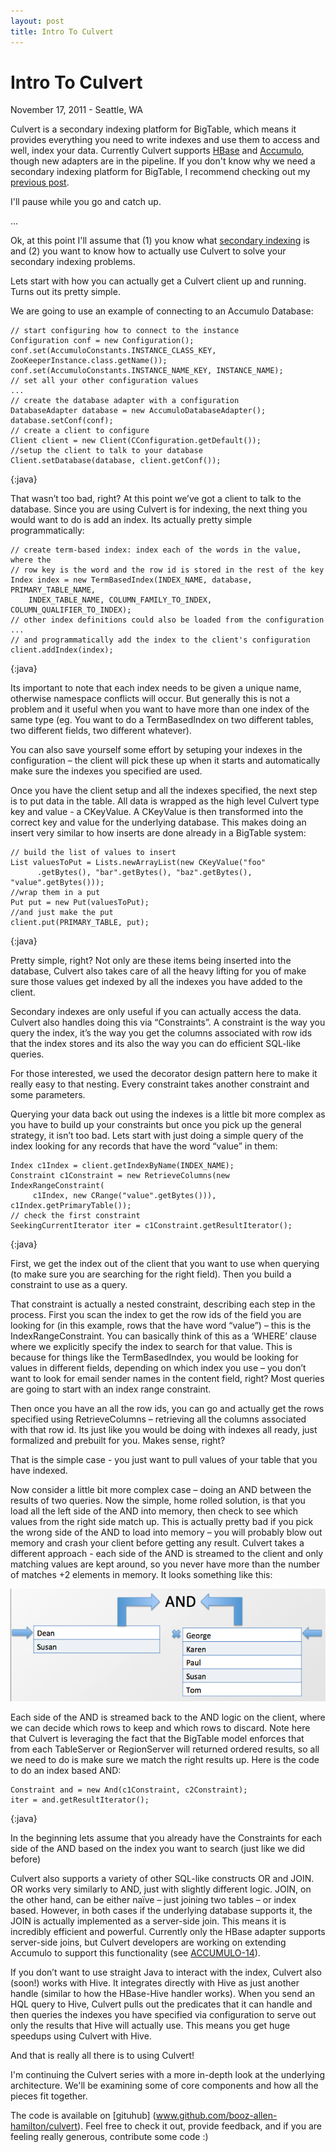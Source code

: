 ```yaml
---
layout: post
title: Intro To Culvert
---
```

# Intro To Culvert
November 17, 2011 - Seattle, WA

Culvert is a secondary indexing platform for BigTable, which means it provides everything you need to write indexes and use them to access and well, index your data. Currently Culvert supports [HBase](http://org.apache.hase) and [Accumulo](http://incubator.apache.org/accumulo/), though new adapters are in the pipeline. If you don't know why we need a secondary indexing platform for BigTable, I recommend checking out my [previous post]. 

I'll pause while you go and catch up.

...

Ok, at this point I'll assume that (1) you know what [secondary indexing] is and (2) you want to know how to actually use Culvert to solve your secondary indexing problems.

Lets start with how you can actually get a Culvert client up and running. Turns out its pretty simple. 

We are going to use an example of connecting to an Accumulo Database:


	// start configuring how to connect to the instance
	Configuration conf = new Configuration();
	conf.set(AccumuloConstants.INSTANCE_CLASS_KEY, ZooKeeperInstance.class.getName());
	conf.set(AccumuloConstants.INSTANCE_NAME_KEY, INSTANCE_NAME);
	// set all your other configuration values
	...
	// create the database adapter with a configuration
	DatabaseAdapter database = new AccumuloDatabaseAdapter();
	database.setConf(conf);
	// create a client to configure
	Client client = new Client(CConfiguration.getDefault());
	//setup the client to talk to your database
	Client.setDatabase(database, client.getConf());
{:java}

That wasn’t too bad, right? At this point we’ve got a client to talk to the database. Since you are using Culvert is for indexing, the next thing you would want to do is add an index. Its actually pretty simple programmatically:

	// create term-based index: index each of the words in the value, where the
	// row key is the word and the row id is stored in the rest of the key
	Index index = new TermBasedIndex(INDEX_NAME, database, PRIMARY_TABLE_NAME,
		INDEX_TABLE_NAME, COLUMN_FAMILY_TO_INDEX, COLUMN_QUALIFIER_TO_INDEX);
	// other index definitions could also be loaded from the configuration
	...
	// and programmatically add the index to the client's configuration
	client.addIndex(index);
{:java}

Its important to note that each index needs to be given a unique name, otherwise namespace conflicts will occur. But generally this is not a problem and it useful when you want to have more than one index of the same type (eg. You want to do a TermBasedIndex on two different tables, two different fields, two different whatever).

You can also save yourself some effort by setuping your indexes in the configuration – the client will pick these up when it starts and automatically make sure the indexes you specified are used.
 
Once you have the client setup and all the indexes specified, the next step is to put data in the table. All data is wrapped as the high level Culvert type key and value - a CKeyValue. A CKeyValue is then transformed into the correct key and value for the underlying database.  This makes doing an insert very similar to how inserts are done already in a BigTable system:

	// build the list of values to insert
	List valuesToPut = Lists.newArrayList(new CKeyValue("foo"
	      .getBytes(), "bar".getBytes(), "baz".getBytes(), "value".getBytes()));
	//wrap them in a put
	Put put = new Put(valuesToPut);
	//and just make the put
	client.put(PRIMARY_TABLE, put);
{:java}

Pretty simple, right? Not only are these items being inserted into the database, Culvert also takes care of all the heavy lifting for you of make sure those values get indexed by all the indexes you have added to the client.

Secondary indexes are only useful if you can actually access the data. Culvert also handles doing this via “Constraints”.  A constraint is the way you query the index, it’s the way you get the columns associated with row ids that the index stores and its also the way you can do efficient SQL-like queries.

For those interested, we used the decorator design pattern here to make it really easy to that nesting. Every constraint takes another constraint and some parameters.

Querying your data back out using the indexes is a little bit more complex as you have to build up your constraints but once you pick up the general strategy, it isn’t too bad. Lets start with just doing a simple query of the index looking for any records that have the word “value” in them:

	Index c1Index = client.getIndexByName(INDEX_NAME);
	Constraint c1Constraint = new RetrieveColumns(new IndexRangeConstraint(
	     c1Index, new CRange("value".getBytes())), c1Index.getPrimaryTable());
	// check the first constraint
	SeekingCurrentIterator iter = c1Constraint.getResultIterator();
{:java}

First, we get the index out of the client that you want to use when querying (to make sure you are searching for the right field). Then you build a constraint to use as a query. 

That constraint is actually a nested constraint, describing each step in the process. First you scan the index to get the row ids of the field you are looking for (in this example, rows that the have word “value”) – this is the IndexRangeConstraint. You can basically think of this as a ‘WHERE’ clause where we explicitly specify the index to search for that value. This is because for things like the TermBasedIndex, you would be looking for values in different fields, depending on which index you use – you don’t want to look for email sender names in the content field, right? Most queries are going to start with an index range constraint. 

Then once you have an all the row ids, you can go and actually get the rows specified  using RetrieveColumns – retrieving all the columns associated with that row id. Its just like you would be doing with indexes all ready, just formalized and prebuilt for you. Makes sense, right?

That is the simple case  - you just want to pull values of your table that you have indexed.

Now consider a little bit more complex case – doing an AND between the results of two queries. Now the simple, home rolled solution, is that you load all the left side of the AND into memory, then check to see which values from the right side match up.  This is actually pretty bad if you pick the wrong side of the AND to load into memory – you will probably blow out memory and crash your client before getting any result. Culvert takes a different approach  - each side of the AND is streamed to the client and only matching values are kept around, so you never have more than the number of matches +2 elements in memory.  It looks something like this:

<img src="/images/posts/intro-culvert/and.png">

Each side of the AND is streamed back to the AND logic on the client, where we can decide which rows to keep and which rows to discard. Note here that Culvert is leveraging the fact that the BigTable model enforces that from each TableServer or RegionServer will returned ordered results, so all we need to do is make sure we match the right results up. Here is the code to do an index based AND:

	Constraint and = new And(c1Constraint, c2Constraint);
	iter = and.getResultIterator();
{:java}

In the beginning lets assume that you already have the Constraints for each side of the AND based on the index you want to search (just like we did before)

Culvert also supports a variety of other SQL-like constructs OR and JOIN. OR works very similarly to AND, just with slightly different logic. JOIN, on the other hand, can be either naïve – just joining two tables – or index based. However, in both cases if the underlying database supports it, the JOIN is actually implemented as a server-side join. This means it is incredibly efficient and powerful. Currently only the HBase adapter supports server-side joins, but Culvert developers are working on extending Accumulo to support this functionality (see [ACCUMULO-14](https://issues.apache.org/jira/browse/ACCUMULO-80)).

If you don’t want to use straight Java to interact with the index, Culvert also (soon!) works with Hive. It integrates directly with Hive as just another handle (similar to how the HBase-Hive handler works). When you send an HQL query to Hive, Culvert pulls out the predicates that it can handle and then queries the indexes you have specified via configuration to serve out only the results that Hive will actually use. This means you get huge speedups using Culvert with Hive.

And that is really all there is to using Culvert! 

I'm continuing the Culvert series with a more in-depth look at the underlying architecture. We'll be examining some of core components and how all the pieces fit together.

The code is available on [gituhub] (www.github.com/booz-allen-hamilton/culvert). Feel free to check it out, provide feedback, and if you are feeling really generous, contribute some code :)

[previous post]: 2011/11/16/filling-in-the-gaps.html
[secondary indexing]: http://en.wikipedia.org/wiki/Ingres_%28database%29#Indexes

